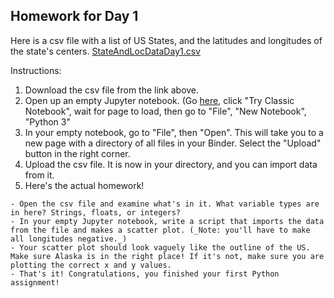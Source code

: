 ## Homework for Day 1

Here is a csv file with a list of US States, and the latitudes and longitudes of the state's centers. 
[StateAndLocDataDay1.csv](http://python-bootcamp-ucd.github.io/bootcamp2020/StateAndLocDataDay1.csv) 

Instructions:
  1. Download the csv file from the link above. 
  2. Open up an empty Jupyter notebook. (Go [here](https://jupyter.org/try), click "Try Classic Notebook", wait for page to load, then go to "File", "New Notebook", "Python 3"
  3. In your empty notebook, go to "File", then "Open". This will take you to a new page with a directory of all files in your Binder. Select the "Upload" button in the right corner.
  4. Upload the csv file. It is now in your directory, and you can import data from it. 
  5. Here's the actual homework! 
  
    - Open the csv file and examine what's in it. What variable types are in here? Strings, floats, or integers? 
    - In your empty Jupyter notebook, write a script that imports the data from the file and makes a scatter plot. (_Note: you'll have to make all longitudes negative._)
    - Your scatter plot should look vaguely like the outline of the US. Make sure Alaska is in the right place! If it's not, make sure you are plotting the correct x and y values.
    - That's it! Congratulations, you finished your first Python assignment! 
